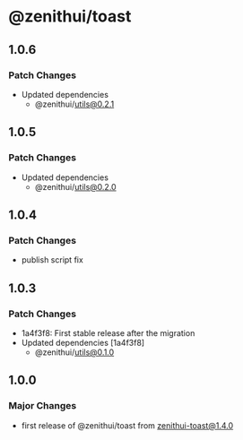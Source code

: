 # @zenithui/toast

## 1.0.6

### Patch Changes

- Updated dependencies
  - @zenithui/utils@0.2.1

## 1.0.5

### Patch Changes

- Updated dependencies
  - @zenithui/utils@0.2.0

## 1.0.4

### Patch Changes

- publish script fix

## 1.0.3

### Patch Changes

- 1a4f3f8: First stable release after the migration
- Updated dependencies [1a4f3f8]
  - @zenithui/utils@0.1.0

## 1.0.0

### Major Changes

- first release of @zenithui/toast from zenithui-toast@1.4.0
